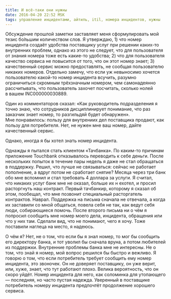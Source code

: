 ```yaml
---
title: И всё-таки они нужны
date: 2016-04-20 22:52 MSK
tags: управление инцидентами, айтиль, itil, номера инцидентов, нужны
---
```


Обсуждение прошлой заметки заставляет меня сформулировать мой тезис бо́льшим количеством слов. Я утверждаю, 1) что номер инцидента создаёт удобства поставщику услуг при решении каких-то внутренних проблем, однако из этого не следует, что для пользователя от знания номера тоже есть какие-то удобства; 2) что для пользователя качество сервиса не повысится от того, что он этот номер знает; 3) качественный сервис можно предоставлять, не сообщая пользователю никаких номеров. Отдельно замечу, что если уж невыносимо хочется пользователю какой-то номер инцидента всучить, разумно ограничиться скромным трёхзначным номером, чем самонадеянно рассчитывать, что пользователь захочет посчитать, сколько нолей в вашем INC000000030889.

Один из комментаторов сказал: «Как руководитель подразделения я точно знаю, что сотрудников дисциплинирует понимание, что раз заказчик знает номер, то разгильдяй будет обнаружен». Мне понравилось: пользу для внутрениих дел поставщика продают, как пользу для потребителя. Нет, не нужен мне ваш номер, дайте качественный сервис.   

Однако, иногда я бы хотел знать номер инцидента. 

Однажды я пытался стать клиентом «Тачбанка». По каким-то причинам приложение Touchbank отказывалось переводить к себе деньги. После нескольких попыток в течение пары недель я даже не стал обращаться в поддержку. Решил, что лучше не связываться: сейчас не работает пополнение, а вдруг потом не сработает снятие? Месяца через три банк обо мне вспомнил и стал требовать 4 доллара за услуги. Я считал, что никаких услуг банк мне не оказал, больше их н ехотел, и просил расторгнуть наш контракт. Первый тачбанкир, которому я сказал об этом, пообещал, что мне позвонит специальный расторгатель контрактов. Наврал. Поддержка на письма сначала не отвечала, а когда их заставили со мной общаться, повела себя не так, как ведут себя люди, собирающиеся помочь. После второго письма ни о чём я попросил сообщить мне номер моего дела, инцидента, обращения или что у них там. Сделали вид, что не понимают, чего я хочу. Тоже поставили наглеца на место, я надеюсь.
   
О чём я? Нет, не о том, что если бы я знал номер, то мог бы сообщить его директору банка, и тот уволил бы сначала вруна, а потом любителей из поддержки. Внутренние проблемы банка мне не интересны. Не о том, что знай я номер, мой вопрос решился бы быстро и вежливо. Я говорю о том, что если потребитель требует сообщить ему номер инцидента, это звоночек. Он не доверяет поставщику, он уже верит, или, хуже, знает, что тут работают плохо. Велика вероятность, что он скоро уйдёт. Номер инцидента для него, как соломинка для утопающего — последняя, но часто пустая надежда. Уверенный в поставщике потребитель номеру инцидента предпочтёт продолжение хорошего сервиса.
   
